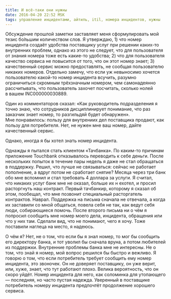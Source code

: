 ```yaml
---
title: И всё-таки они нужны
date: 2016-04-20 22:52 MSK
tags: управление инцидентами, айтиль, itil, номера инцидентов, нужны
---
```


Обсуждение прошлой заметки заставляет меня сформулировать мой тезис бо́льшим количеством слов. Я утверждаю, 1) что номер инцидента создаёт удобства поставщику услуг при решении каких-то внутренних проблем, однако из этого не следует, что для пользователя от знания номера тоже есть какие-то удобства; 2) что для пользователя качество сервиса не повысится от того, что он этот номер знает; 3) качественный сервис можно предоставлять, не сообщая пользователю никаких номеров. Отдельно замечу, что если уж невыносимо хочется пользователю какой-то номер инцидента всучить, разумно ограничиться скромным трёхзначным номером, чем самонадеянно рассчитывать, что пользователь захочет посчитать, сколько нолей в вашем INC000000030889.

Один из комментаторов сказал: «Как руководитель подразделения я точно знаю, что сотрудников дисциплинирует понимание, что раз заказчик знает номер, то разгильдяй будет обнаружен». Мне понравилось: пользу для внутрениих дел поставщика продают, как пользу для потребителя. Нет, не нужен мне ваш номер, дайте качественный сервис.   

Однако, иногда я бы хотел знать номер инцидента. 

Однажды я пытался стать клиентом «Тачбанка». По каким-то причинам приложение Touchbank отказывалось переводить к себе деньги. После нескольких попыток в течение пары недель я даже не стал обращаться в поддержку. Решил, что лучше не связываться: сейчас не работает пополнение, а вдруг потом не сработает снятие? Месяца через три банк обо мне вспомнил и стал требовать 4 доллара за услуги. Я считал, что никаких услуг банк мне не оказал, больше их н ехотел, и просил расторгнуть наш контракт. Первый тачбанкир, которому я сказал об этом, пообещал, что мне позвонит специальный расторгатель контрактов. Наврал. Поддержка на письма сначала не отвечала, а когда их заставили со мной общаться, повела себя не так, как ведут себя люди, собирающиеся помочь. После второго письма ни о чём я попросил сообщить мне номер моего дела, инцидента, обращения или что у них там. Сделали вид, что не понимают, чего я хочу. Тоже поставили наглеца на место, я надеюсь.
   
О чём я? Нет, не о том, что если бы я знал номер, то мог бы сообщить его директору банка, и тот уволил бы сначала вруна, а потом любителей из поддержки. Внутренние проблемы банка мне не интересны. Не о том, что знай я номер, мой вопрос решился бы быстро и вежливо. Я говорю о том, что если потребитель требует сообщить ему номер инцидента, это звоночек. Он не доверяет поставщику, он уже верит, или, хуже, знает, что тут работают плохо. Велика вероятность, что он скоро уйдёт. Номер инцидента для него, как соломинка для утопающего — последняя, но часто пустая надежда. Уверенный в поставщике потребитель номеру инцидента предпочтёт продолжение хорошего сервиса.
   
